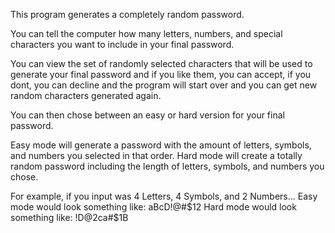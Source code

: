 This program generates a completely random password. 

You can tell the computer how many letters, numbers, and special characters you want to include in your final password. 

You can view the set of randomly selected characters that will be used to generate your final password and if you like them, you can accept,
if you dont, you can decline and the program will start over and you can get new random characters generated again.

You can then chose between an easy or hard version for your final password. 

Easy mode will generate a password with the amount of letters, symbols, and numbers you selected in that order. 
Hard mode will create a totally random password including the length of letters, symbols, and numbers you chose.

For example, if you input was 4 Letters, 4 Symbols, and 2 Numbers...
  Easy mode would look something like: aBcD!@#$12
  Hard mode would look something like: !D@2ca#$1B
